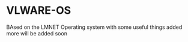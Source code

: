 VLWARE-OS
=========
BAsed on the LMNET Operating system with some useful things added
more will be added soon
